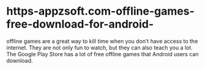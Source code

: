 # https-appzsoft.com-offline-games-free-download-for-android-
offline games are a great way to kill time when you don’t have access to the internet. They are not only fun to watch, but they can also teach you a lot. The Google Play Store has a lot of free offline games that Android users can download.
